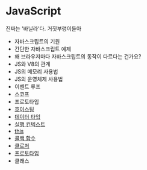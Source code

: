 # JavaScript

진짜는 '바닐라'다. 거짓부렁이들아

- 자바스크립트의 기원
- 간단한 자바스크립트 예제
- 왜 브라우저마다 자바스크립트의 동작이 다르다는 건가요?
- JS와 V8의 관계
- JS의 메모리 사용법
- JS의 운영체제 사용법
- 이벤트 루프
- 스코프
- 프로토타입
- [호이스팅](hoisting.md)
- [데이터 타입](DataType.md)
- [실행 컨텍스트](ExecutionContext.md)
- [this](this.md)
- [콜백 함수](callback.md)
- [클로저](closure.md)
- [프로토타입](prototype.md)
- 클래스